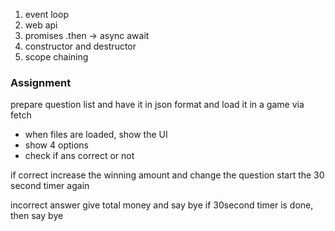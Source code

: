 1. event loop 
2. web api 
3. promises .then -> async await 
4. constructor and destructor 
5. scope chaining


### Assignment 
prepare question list and have it in json format and load it in a game via fetch 
- when files are loaded, show the UI 
- show 4 options 
- check if ans correct or not 

if correct 
increase the winning amount and change the question 
start the 30 second timer again 

incorrect answer 
give total money and say bye 
if 30second timer is done, then say bye 